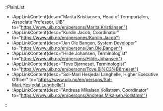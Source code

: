 ::PlainList
- :AppLinkContent{desc="Marita Kristiansen, Head of Termportalen, Associate Professor, UiB" to="https://www.uib.no/en/persons/Marita.Kristiansen"}
- :AppLinkContent{desc="Kurdin Jacob, Coordinator" to="https://www.uib.no/en/persones/Kurdin.Jacob"}
- :AppLinkContent{desc="Jan Ole Bangen, System Developer" to="https://www.uib.no/en/persons/Jan.Ole.Bangen"}
- :AppLinkContent{desc="Hilde Johansen, Terminologist" to="https://www.uib.no/en/persons/Hilde.Johansen"}
- :AppLinkContent{desc="Tove Bjørneset, Terminologist" to="https://www.uib.no/en/persons/Tove.Bj%C3%B8rneset"}
- :AppLinkContent{desc="Sol-Mari Hesjedal Langhelle, Higher Executive Officer" to="https://www.uib.no/en/persons/Sol-Mari.Hesjedal.Langhelle"}
- :AppLinkContent{desc="Andreas Mikalsen Kollstrøm, Coordinator" to="https://www.uib.no/en/persons/Andreas.Mikalsen.Kollstrøm"}

::
